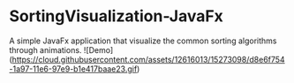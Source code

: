 # SortingVisualization-JavaFx
A simple JavaFx application that visualize the common sorting algorithms through animations.
![Demo] (https://cloud.githubusercontent.com/assets/12616013/15273098/d8e6f754-1a97-11e6-97e9-b1e417baae23.gif)
